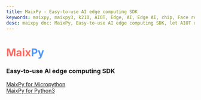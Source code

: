 ```yaml
---
title: MaixPy - Easy-to-use AI edge computing SDK
keywords: maixpy, maixpy3, k210, AIOT, Edge, AI, Edge AI, chip, Face recognization, v831, v833, Embeded
desc: maixpy doc: MaixPy, Easy-to-use AI edge computing SDK, let AIOT development easier
---
```




<div id="home_page">
    <div>
        <h1><span style="color: #ff6b63;">Maix</span><span style="color: #5097ff;">Py</span></h1>
        <h3>Easy-to-use AI edge computing SDK</h3>
    </div>
    <div id="big_btn_wrapper">
        <div class="big_btn">
            <a href="/maixpy/en/">MaixPy for Micropython</a>
        </div>
        <div class="big_btn">
            <a href="/maixpy3/en/">MaixPy for Python3</a>
        </div>
    </div>

</div>




